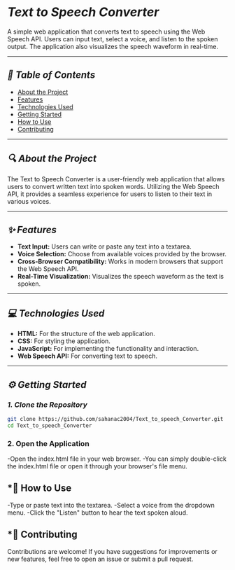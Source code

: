 # *Text to Speech Converter*

A simple web application that converts text to speech using the Web Speech API. Users can input text, select a voice, and listen to the spoken output. The application also visualizes the speech waveform in real-time.

---

## *📑 Table of Contents*

- [About the Project](#about-the-project)  
- [Features](#features)  
- [Technologies Used](#technologies-used)  
- [Getting Started](#getting-started)  
- [How to Use](#how-to-use)  
- [Contributing](#contributing)  

---

## *🔍 About the Project*

The Text to Speech Converter is a user-friendly web application that allows users to convert written text into spoken words. Utilizing the Web Speech API, it provides a seamless experience for users to listen to their text in various voices.

---

## *✨ Features*  

- **Text Input:** Users can write or paste any text into a textarea.  
- **Voice Selection:** Choose from available voices provided by the browser.  
- **Cross-Browser Compatibility:** Works in modern browsers that support the Web Speech API.  
- **Real-Time Visualization:** Visualizes the speech waveform as the text is spoken.  

---

## *💻 Technologies Used*  

- **HTML:** For the structure of the web application.  
- **CSS:** For styling the application.  
- **JavaScript:** For implementing the functionality and interaction.  
- **Web Speech API:** For converting text to speech.  

---

## *⚙ Getting Started*  

### *1. Clone the Repository*  
```bash
git clone https://github.com/sahanac2004/Text_to_speech_Converter.git
cd Text_to_speech_Converter
```

### 2. Open the Application

-Open the index.html file in your web browser.
-You can simply double-click the index.html file or open it through your browser's file menu.

## *📖 How to Use

-Type or paste text into the textarea.
-Select a voice from the dropdown menu.
-Click the "Listen" button to hear the text spoken aloud.

## *👥 Contributing
Contributions are welcome! If you have suggestions for improvements or new features, feel free to open an issue or submit a pull request.
